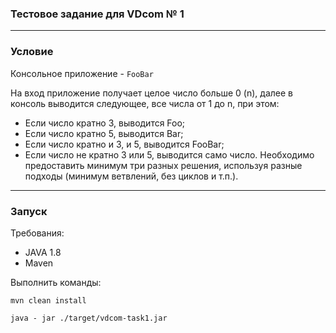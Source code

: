 ### Тестовое задание для VDcom № 1
_____

### Условие
   Консольное приложение - `FooBar`

   На вход приложение получает целое число больше 0 (n), далее в консоль выводится
   следующее, все числа от 1 до n, при этом:
   - Если число кратно 3, выводится Foo;
   - Если число кратно 5, выводится Bar;
   - Если число кратно и 3, и 5, выводится FooBar;
   - Если число не кратно 3 или 5, выводится само число.
   Необходимо предоставить минимум три разных решения, используя разные подходы
   (минимум ветвлений, без циклов и т.п.).
____

### Запуск
Требования:
- JAVA 1.8
- Maven

Выполнить команды:

    mvn clean install

    java - jar ./target/vdcom-task1.jar